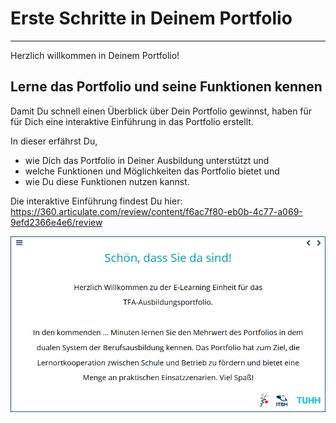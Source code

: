 # Erste Schritte in Deinem Portfolio
- - - 

Herzlich willkommen in Deinem Portfolio! 

## Lerne das Portfolio und seine Funktionen kennen

Damit Du schnell einen Überblick über Dein Portfolio gewinnst, haben für für Dich eine interaktive Einführung in das Portfolio erstellt.

In dieser erfährst Du, 
* wie Dich das Portfolio in Deiner Ausbildung unterstützt und
* welche Funktionen und Möglichkeiten das Portfolio bietet und
* wie Du diese Funktionen nutzen kannst.

Die interaktive Einführung findest Du hier: https://360.articulate.com/review/content/f6ac7f80-eb0b-4c77-a069-9efd2366e4e6/review


![Das TFA-Portfolio](media/Lerneinheit.png)

